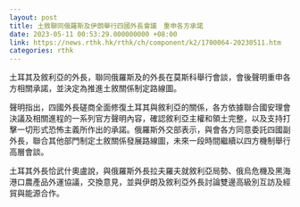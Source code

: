 ```yaml
---
layout: post
title: 土敘聯同俄羅斯及伊朗舉行四國外長會議　重申各方承諾
date: 2023-05-11 00:53:29.000000000 +08:00
link: https://news.rthk.hk/rthk/ch/component/k2/1700064-20230511.htm
categories: rthk
---
```


土耳其及敘利亞的外長，聯同俄羅斯及的外長在莫斯科舉行會談，會後聲明重申各方相關承諾，並決定為推進土敘關係制定路線圖。

聲明指出，四國外長磋商全面修復土耳其與敘利亞的關係，各方依據聯合國安理會決議及相關進程的一系列官方聲明內容，確認敘利亞主權和領土完整，以及支持打擊一切形式恐怖主義所作出的承諾。俄羅斯外交部表示，與會各方同意委託四國副外長，聯合其他部門制定土敘關係發展路線圖，未來一段時間繼續以四方機制舉行高層會談。

土耳其外長恰武什奧盧說，與俄羅斯外長拉夫羅夫就敘利亞局勢、俄烏危機及黑海港口農產品外運協議，交換意見，並與伊朗及敘利亞外長討論雙邊高級別互訪及經貿與能源合作。
